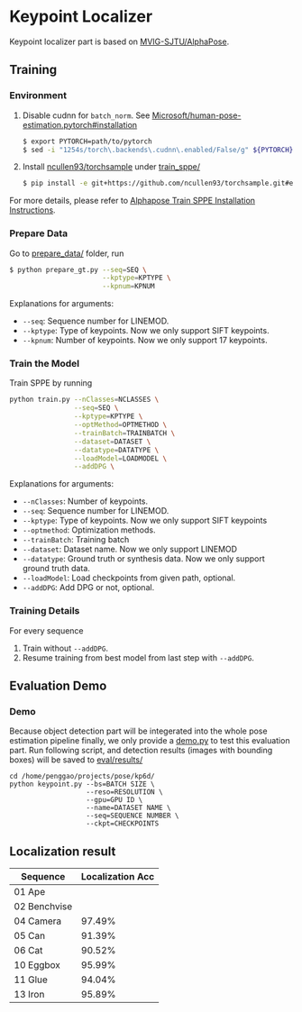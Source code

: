 # Keypoint Localizer

Keypoint localizer part is based on [MVIG-SJTU/AlphaPose](https://github.com/MVIG-SJTU/AlphaPose).

## Training

### Environment

1. Disable cudnn for `batch_norm`. See [Microsoft/human-pose-estimation.pytorch#installation](https://github.com/Microsoft/human-pose-estimation.pytorch#installation)
    ```bash
    $ export PYTORCH=path/to/pytorch
    $ sed -i "1254s/torch\.backends\.cudnn\.enabled/False/g" ${PYTORCH}/torch/nn/functional.py
    ```
2. Install [ncullen93/torchsample](https://github.com/ncullen93/torchsample) under [train_sppe/](./train_sppe/)
    ```bash
    $ pip install -e git+https://github.com/ncullen93/torchsample.git#egg=torchsample
    ```

For more details, please refer to [Alphapose Train SPPE Installation Instructions](https://github.com/MVIG-SJTU/AlphaPose/tree/pytorch/train_sppe#installation).

### Prepare Data

Go to [prepare_data/](./prepare_data/) folder, run

```bash
$ python prepare_gt.py --seq=SEQ \
                       --kptype=KPTYPE \
                       --kpnum=KPNUM
```

Explanations for arguments:

* `--seq`: Sequence number for LINEMOD.
* `--kptype`: Type of keypoints. Now we only support SIFT keypoints.
* `--kpnum`: Number of keypoints. Now we only support 17 keypoints.

### Train the Model

Train SPPE by running

```bash
python train.py --nClasses=NCLASSES \
                --seq=SEQ \
                --kptype=KPTYPE \
                --optMethod=OPTMETHOD \
                --trainBatch=TRAINBATCH \
                --dataset=DATASET \
                --datatype=DATATYPE \
                --loadModel=LOADMODEL \
                --addDPG \
```

Explanations for arguments:

* `--nClasses`: Number of keypoints.
* `--seq`: Sequence number for LINEMOD.
* `--kptype`: Type of keypoints. Now we only support SIFT keypoints
* `--optmethod`: Optimization methods.
* `--trainBatch`: Training batch
* `--dataset`: Dataset name. Now we only support LINEMOD
* `--datatype`: Ground truth or synthesis data. Now we only support ground truth data.
* `--loadModel`: Load checkpoints from given path, optional.
* `--addDPG`: Add DPG or not, optional.

### Training Details

For every sequence

1. Train without `--addDPG`.
2. Resume training from best model from last step with `--addDPG`.

## Evaluation Demo

### Demo

Because object detection part will be integerated into the whole pose estimation pipeline finally, we only provide a [demo.py](/demo.py) to test this evaluation part. Run following script, and detection results (images with bounding boxes) will be saved to [eval/results/](eval/results)

```
cd /home/penggao/projects/pose/kp6d/
python keypoint.py --bs=BATCH SIZE \
                   --reso=RESOLUTION \
                   --gpu=GPU ID \
                   --name=DATASET NAME \
                   --seq=SEQUENCE NUMBER \
                   --ckpt=CHECKPOINTS
```

## Localization result

| Sequence       | Localization Acc |
| -------------- | ---------------- |
| 01 Ape         |                  |
| 02 Benchvise   |                  |
| 04 Camera      | 97.49%           |
| 05 Can         | 91.39%           |
| 06 Cat         | 90.52%           |
| 10 Eggbox      | 95.99%           |
| 11 Glue        | 94.04%           |
| 13 Iron        | 95.89%           |

